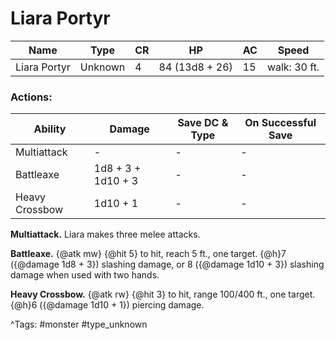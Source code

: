 # Liara Portyr

| Name | Type | CR | HP | AC | Speed |
|------|------|----|----|----|-------|
| Liara Portyr | Unknown | 4 | 84 (13d8 + 26) | 15 | walk: 30 ft. |

### Actions:

| Ability | Damage | Save DC & Type | On Successful Save |
|---------|--------|----------------|--------------------|
| Multiattack | - | - | - |
| Battleaxe | 1d8 + 3 + 1d10 + 3 | - | - |
| Heavy Crossbow | 1d10 + 1 | - | - |


**Multiattack.** Liara makes three melee attacks.

**Battleaxe.** {@atk mw} {@hit 5} to hit, reach 5 ft., one target. {@h}7 ({@damage 1d8 + 3}) slashing damage, or 8 ({@damage 1d10 + 3}) slashing damage when used with two hands.

**Heavy Crossbow.** {@atk rw} {@hit 3} to hit, range 100/400 ft., one target. {@h}6 ({@damage 1d10 + 1}) piercing damage.

^Tags: #monster #type_unknown